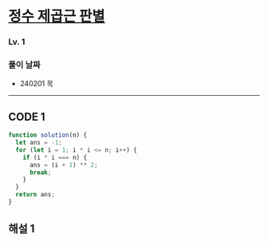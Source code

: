 # [정수 제곱근 판별](https://school.programmers.co.kr/learn/courses/30/lessons/12934)

### Lv. 1

### 풀이 날짜

- 240201 목

---

## CODE 1

```javascript
function solution(n) {
  let ans = -1;
  for (let i = 1; i * i <= n; i++) {
    if (i * i === n) {
      ans = (i + 1) ** 2;
      break;
    }
  }
  return ans;
}
```

## 해설 1
